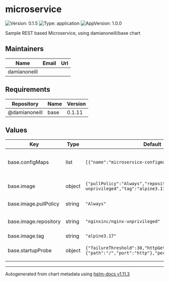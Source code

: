 # microservice

![Version: 0.1.5](https://img.shields.io/badge/Version-0.1.5-informational?style=flat-square) ![Type: application](https://img.shields.io/badge/Type-application-informational?style=flat-square) ![AppVersion: 1.0.0](https://img.shields.io/badge/AppVersion-1.0.0-informational?style=flat-square)

Sample REST based Microservice, using damianoneill/base chart

## Maintainers

| Name | Email | Url |
| ---- | ------ | --- |
| damianoneill |  |  |

## Requirements

| Repository | Name | Version |
|------------|------|---------|
| @damianoneill | base | 0.1.11 |

## Values

| Key | Type | Default | Description |
|-----|------|---------|-------------|
| base.configMaps | list | `[{"name":"microservice-configmap"}]` | Service specific environment variables. |
| base.image | object | `{"pullPolicy":"Always","repository":"nginxinc/nginx-unprivileged","tag":"alpine3.17"}` | Docker image details. |
| base.image.pullPolicy | string | `"Always"` | Image pull policy. |
| base.image.repository | string | `"nginxinc/nginx-unprivileged"` | Docker image repository. |
| base.image.tag | string | `"alpine3.17"` | Image tag. |
| base.startupProbe | object | `{"failureThreshold":30,"httpGet":{"path":"/","port":"http"},"periodSeconds":10}` | Enable a startup probe. |

----------------------------------------------
Autogenerated from chart metadata using [helm-docs v1.11.3](https://github.com/norwoodj/helm-docs/releases/v1.11.3)
